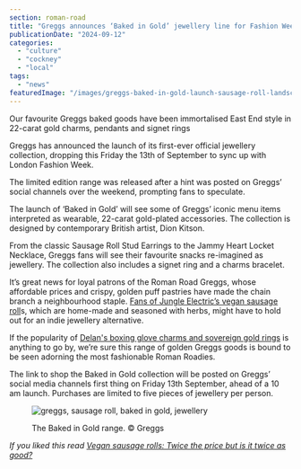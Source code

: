 ```yaml
---
section: roman-road
title: "Greggs announces ‘Baked in Gold’ jewellery line for Fashion Week"
publicationDate: "2024-09-12"
categories: 
  - "culture"
  - "cockney"
  - "local"
tags: 
  - "news"
featuredImage: "/images/greggs-baked-in-gold-launch-sausage-roll-landscape.jpg"
---
```


Our favourite Greggs baked goods have been immortalised East End style in 22-carat gold charms, pendants and signet rings

Greggs has announced the launch of its first-ever official jewellery collection, dropping this Friday the 13th of September to sync up with London Fashion Week.

The limited edition range was released after a hint was posted on Greggs’ social channels over the weekend, prompting fans to speculate.  

The launch of ‘Baked in Gold’ will see some of Greggs’ iconic menu items interpreted as wearable, 22-carat gold-plated accessories. The collection is designed by contemporary British artist, Dion Kitson. 

From the classic Sausage Roll Stud Earrings to the Jammy Heart Locket Necklace, Greggs fans will see their favourite snacks re-imagined as jewellery. The collection also includes a signet ring and a charms bracelet. 

It’s great news for loyal patrons of the Roman Road Greggs, whose affordable prices and crispy, golden puff pastries have made the chain branch a neighbourhood staple. [Fans of Jungle Electric’s vegan sausage roll](https://romanroadlondon.com/greggs-jungle-electric-vegan-sausage-roll-taste-test/)s, which are home-made and seasoned with herbs, might have to hold out for an indie jewellery alternative. 

If the popularity of [Delan's boxing glove charms and sovereign gold rings](https://romanroadlondon.com/delan-jewellery-shop-interview/) is anything to go by, we’re sure this range of golden Greggs goods is bound to be seen adorning the most fashionable Roman Roadies.

The link to shop the Baked in Gold collection will be posted on Greggs’ social media channels first thing on Friday 13th September, ahead of a 10 am launch. Purchases are limited to five pieces of jewellery per person.

<figure>

![greggs, sausage roll, baked in gold, jewellery ](/images/baked-in-gold-greggs-sausage-roll.jpg)

<figcaption>

The Baked in Gold range. © Greggs

</figcaption>

</figure>

_If you liked this read [Vegan sausage rolls: Twice the price but is it twice as good?](https://romanroadlondon.com/greggs-jungle-electric-vegan-sausage-roll-taste-test/)_
